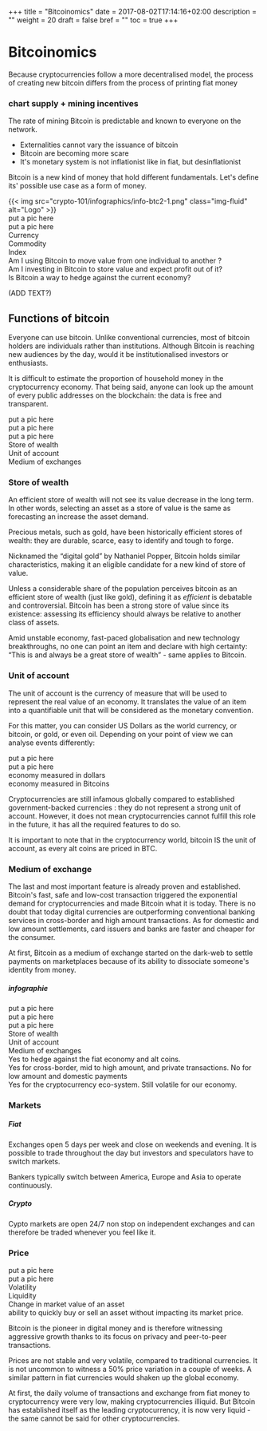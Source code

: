+++
title = "Bitcoinomics"
date = 2017-08-02T17:14:16+02:00
description = ""
weight = 20
draft = false
bref = ""
toc = true
+++

# Bitcoinomics

Because cryptocurrencies follow a more decentralised model, the process of creating new bitcoin differs from the process of printing fiat money

### chart supply + mining incentives

The rate of mining Bitcoin is predictable and known to everyone on the network.

* Externalities cannot vary the issuance of bitcoin
* Bitcoin are becoming more scare
* It's monetary system is not inflationist like in fiat, but desinflationist

Bitcoin is a new kind of money that hold different fundamentals. Let's define its' possible use case as a form of money.

<div class="container">
  <div class="row">
    <div class="col">
     {{< img src="crypto-101/infographics/info-btc2-1.png" class="img-fluid" alt="Logo" >}}
    </div>
    <div class="col">
      put a pic here
    </div>
    <div class="col">
      put a pic here
    </div>
  </div>
   <div class="row">
    <div class="col">
      Currency
    </div>
    <div class="col">
      Commodity
    </div>
    <div class="col">
      Index
    </div>
  </div>
  <div class="row">
    <div class="col">
      Am I using Bitcoin to move value from one individual to another ? 
    </div>
    <div class="col">
      Am I investing in Bitcoin to store value and expect profit out of it? 
    </div>
    <div class="col">
      Is Bitcoin a way to hedge against the current economy?
    </div>
  </div>
</div>


(ADD TEXT?)

## Functions of bitcoin

Everyone can use bitcoin. Unlike conventional currencies, most of bitcoin holders are individuals rather than institutions. Although Bitcoin is reaching new audiences by the day, would it be institutionalised investors or enthusiasts.
 
It is difficult to estimate the proportion of household money in the cryptocurrency economy. That being said, anyone can look up the amount of every public addresses on the blockchain: the data is free and transparent.


<div class="container">
  <div class="row">
    <div class="col">
      put a pic here
    </div>
    <div class="col">
      put a pic here
    </div>
    <div class="col">
      put a pic here
    </div>
  </div>
   <div class="row">
    <div class="col">
      Store of wealth
    </div>
    <div class="col">
      Unit of account
    </div>
    <div class="col">
      Medium of exchanges
    </div>
  </div>
 </div>


### Store of wealth

An efficient store of wealth will not see its value decrease in the long term. In other words, selecting an asset as a store of value is the same as forecasting an increase the asset demand.

Precious metals, such as gold, have been historically efficient stores of wealth: they are durable, scarce, easy to identify and tough to forge.

Nicknamed the “digital gold” by Nathaniel Popper, Bitcoin holds similar characteristics, making it an eligible candidate for a new kind of store of value.

Unless a considerable share of the population perceives bitcoin as an efficient store of wealth (just like gold), defining it as _efficient_ is debatable and controversial. 
Bitcoin has been a strong store of value since its existence: assessing its efficiency should always be relative to another class of assets.

Amid unstable economy, fast-paced globalisation and new technology breakthroughs, no one can point an item and declare with high certainty: “This is and always be a great store of wealth” - same applies to Bitcoin.


### Unit of account

The unit of account is the currency of measure that will be used to represent the real value of an economy. It translates the value of an item into a quantifiable unit that will be considered as the monetary convention.

For this matter, you can consider US Dollars as the world currency, or bitcoin, or gold, or even oil. Depending on your point of view we can analyse events differently:


<div class="container">
  <div class="row">
    <div class="col">
      put a pic here
    </div>
    <div class="col">
      put a pic here
    </div>
  </div>
   <div class="row">
    <div class="col">
      economy measured in dollars
    </div>
    <div class="col">
      economy measured in Bitcoins
    </div>
  </div>
 </div>
 

Cryptocurrencies are still infamous globally compared to established government-backed currencies : they do not represent a strong unit of account. However, it does not mean cryptocurrencies cannot fulfill this role in the future, it has all the required features to do so.

It is important to note that in the cryptocurrency world, bitcoin IS the unit of account, as every alt coins are priced in BTC.


### Medium of exchange

The last and most important feature is already proven and established. 
Bitcoin's fast, safe and low-cost transaction triggered the exponential demand for cryptocurrencies and made Bitcoin what it is today. 
There is no doubt that today digital currencies are outperforming conventional banking services in cross-border and high amount transactions. 
As for domestic and low amount settlements, card issuers and banks are faster and cheaper for the consumer.

At first, Bitcoin as a medium of exchange started on the dark-web to settle payments on marketplaces because of its ability to dissociate someone's identity from money.



##### infographie

<div class="container">
  <div class="row">
    <div class="col">
      put a pic here
    </div>
    <div class="col">
      put a pic here
    </div>
    <div class="col">
      put a pic here
    </div>
  </div>
   <div class="row">
    <div class="col">
      Store of wealth
    </div>
    <div class="col">
      Unit of account
    </div>
    <div class="col">
      Medium of exchanges
    </div>
  </div>
     <div class="row">
    <div class="col">
      Yes to hedge against the fiat economy and alt coins.
    </div>
    <div class="col">
      Yes for cross-border, mid to high amount, and private transactions.
      No for low amount and domestic payments 
    </div>
    <div class="col">
      Yes for the cryptocurrency eco-system. Still volatile for our economy.
    </div>
  </div>
 </div>


### Markets

##### Fiat 
Exchanges open 5 days per week and close on weekends and evening. It is possible to trade throughout the day but investors and speculators have to switch markets.

Bankers typically switch between America, Europe and Asia to operate continuously.

##### Crypto
Cypto markets are open 24/7 non stop on independent exchanges and can therefore be traded whenever you feel like it.


### Price

<div class="container">
  <div class="row">
    <div class="col">
      put a pic here
    </div>
    <div class="col">
      put a pic here
    </div>
  </div>
   <div class="row">
    <div class="col">
      Volatility
    </div>
    <div class="col">
      Liquidity
    </div>
  </div>
    </div>
    <div class="col">
      Change in market value of an asset
    </div>
    <div class="col">
      ability to quickly buy or sell an asset without impacting its market price.
    </div>
  </div>
 </div>


Bitcoin is the pioneer in digital money and is therefore witnessing aggressive growth thanks to its focus on privacy and peer-to-peer transactions. 

Prices are not stable and very volatile, compared to traditional currencies. It is not uncommon to witness a 50% price variation in a couple of weeks. A similar pattern in fiat currencies would shaken up the global economy.

At first, the daily volume of transactions and exchange from fiat money to cryptocurrency were very low, making cryptocurrencies illiquid. But Bitcoin has established itself as the leading cryptocurrency, it is now very liquid - the same cannot be said for other cryptocurrencies.
